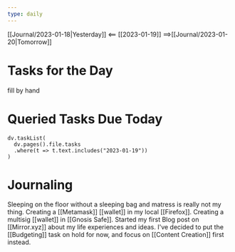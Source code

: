 ```yaml
---
type: daily
---
```


[[Journal/2023-01-18|Yesterday]] <== [[2023-01-19]] ==>[[Journal/2023-01-20|Tomorrow]]


# Tasks for the Day

fill by hand


# Queried Tasks Due Today

```dataviewjs
dv.taskList(
  dv.pages().file.tasks
  .where(t => t.text.includes("2023-01-19"))
)
```



# Journaling
Sleeping on the floor without a sleeping bag and matress is really not my thing.
Creating a [[Metamask]] [[wallet]] in my local [[Firefox]].
Creating a multisig [[wallet]] in [[Gnosis Safe]].
Started my first Blog post on [[Mirror.xyz]] about my life experiences and ideas.
I've decided to put the [[Budgeting]] task on hold for now, and focus on [[Content Creation]] first instead.